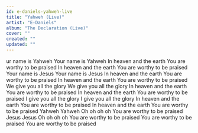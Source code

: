 ```yaml
---
id: e-daniels-yahweh-live
title: "Yahweh (Live)"
artist: "E-Daniels"
album: "The Declaration (Live)"
cover: ""
created: ""
updated: ""
---
```


ur name is Yahweh
Your name is Yahweh
In heaven and the earth
You are worthy to be praised
In heaven and the earth
You are worthy to be praised
Your name is Jesus
Your name is Jesus
In heaven and the earth
You are worthy to be praised
In heaven and the earth
You are worthy to be praised
We give you all the glory
We give you all the glory
In heaven and the earth
You are worthy to be praised
In heaven and the earth
You are worthy to be praised
I give you all the glory
I give you all the glory
In heaven and the earth
You are worthy to be praised
In heaven and the earth
You are worthy to be praised
Yahweh
Yahweh
Oh oh oh oh
You are worthy to be praised
Jesus
Jesus
Oh oh oh oh
You are worthy to be praised
You are worthy to be praised
You are worthy to be praised